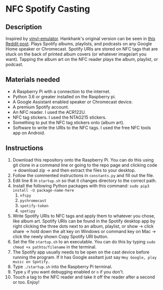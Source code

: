# NFC Spotify Casting

## Description
 Inspired by [vinyl-emulator](https://github.com/hankhank10/vinylemulator). Hankhank's original version can be seen in [this Reddit post](https://www.reddit.com/r/Python/comments/he081v/i_wrote_a_python_script_to_play_an_album_on_sonos/). Plays Spotify albums, playlists, and podcasts on any Google Home speaker or Chromecast. Spotify URIs are stored on NFC tags that are stuck on the back of printed album covers (or whatever image/art you want). Tapping the album art on the NFC reader plays the album, playlist, or podcast.

## Materials needed
* A Raspberry Pi with a connection to the internet.
* Python 3.6 or greater installed on the Raspberry pi.
* A Google Assistant enabled speaker or Chromecast device.
* A premium Spotify account.
* An NFC reader. I used the ACR122U.
* NFC tag stickers. I used the NTAG215 stickers.
* Something to put the NFC tag stickers onto (album art).
* Software to write the URIs to the NFC tags. I used the free NFC tools app on Android.

## Instructions
1. Download this repository onto the Raspberry Pi. You can do this using git clone in a command line or going to the repo page and clicking code -> download zip -> and then extract the files to your desktop.
2. Follow the commented instructions in `constants.py` and fill out the file.
3. Edit line 8 in `startup.sh` so that it changes directory to the correct path.
4. Install the following Python packages with this command: `sudo pip3 install -U package-name-here`
    1. `nfcpy`
    2. `pychromecast`
    3. `spotify-token`
    4. `spotipy`
5. Write Spotify URIs to NFC tags and apply them to whatever you chose, like album art. Spotify URIs can be found in the Spotify desktop app by right clicking the three dots next to an album, playlist, or show -> click share -> hold down the alt key on Windows or command key on Mac -> click the newly shown Copy Spotify URI button.
6. Set the file `startup.sh` to an executable. You can do this by typing `sudo chmod +x pathto/filename` in the terminal.
7. The Spotify app usually needs to be open on the cast device before running the program. If it has Google assitant just say `Hey Google, play music on Spotify.` 
8. Type `./startup.sh` into the Raspberry Pi terminal.
9. Type `y` if you want debugging enabled or `n` if you don't.
10. Touch a tag to the NFC reader and take it off the reader after a second or too. Enjoy!
